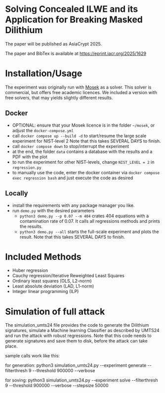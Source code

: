 Solving Concealed ILWE and its Application for Breaking Masked Dilithium
===

The paper will be published as AsiaCrypt 2025. 

The paper and BibTex is available at https://eprint.iacr.org/2025/1629

# Installation/Usage
The experiment was originally run with [Mosek](https://www.mosek.com/) as a solver. This solver is commercial, but offers free academic licences.
We included a version with free solvers, that may yields slightly different results.

## Docker
* OPTIONAL: ensure that your Mosek licence is in the folder `~/mosek`, or adjust the `docker-compose.yml`
* call `docker compose up --build -d` to start/resume the large scale experiment for NIST-level 2
  Note that this takes SEVERAL DAYS to finish.
* call `docker compose down` to stop/interrupt the experiment
* at the end, the folder `data` contains a database with the results and a PDF with the plot
* to run the experiment for other NIST-levels, change `NIST_LEVEL = 2` in `regression.py`
* to manually use the code, enter the docker container via `docker compose exec regression bash` and just execute the code as desired

## Locally
* install the requirements with any package manager you like. 
* run `demo.py` with the desired parameters
  * `python3 demo.py --p 0.07 --m 404` crates 404 equations with a contamination rate of 0.07.
    It calls all regressions methods and prints the results.
  * `python3 demo.py --all` starts the full-scale experiment and plots the result. 
    Note that this takes SEVERAL DAYS to finish.

# Included Methods
* Huber regression
* Cauchy regression/Iterative Reweighted Least Squares
* Ordinary least squares (OLS, L2-norm)
* Least absolute deviation (LAD, L1-norm)
* Integer linear programming (ILP)

# Simulation of full attack
The simulation_umts24 file provides the code to generate the Dilithium signatures, simulate a Machine learning Classifier as described by UMTS24 and run the attack with robust regressions. 
Note that this code needs to generate signatures and save them to disk, before the attack can take place.

sample calls work like this:

for generation: python3 simulation_umts24.py --experiment generate --filterthresh 9 --threshold 900000 --verbose

for soving: python3 simulation_umts24.py --experiment solve --filterthresh 9 --threshold 900000 --verbose --stepsize 50000


